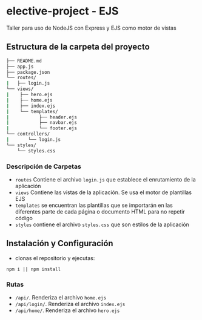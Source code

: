 # elective-project - EJS

Taller para uso de NodeJS con Express y EJS como motor de vistas

## Estructura de la carpeta del proyecto

```bash
├── README.md
├── app.js
├── package.json
└── routes/
| 	├── login.js
└── views/
|    ├── hero.ejs
|    ├── home.ejs
|    ├── index.ejs
|    └── templates/
|    		├── header.ejs
|    		├── navbar.ejs
|    		└── footer.ejs
└── controllers/
|    	└── login.js
└── styles/
    └── styles.css

```
### Descripción de Carpetas
- `routes` Contiene el archivo `login.js` que establece el enrutamiento de la aplicación
- `views` Contiene las vistas de la aplicación. Se usa el motor de plantillas EJS  
- `templates` se encuentran las plantillas que se importarán en las diferentes parte de cada página o documento HTML para no repetir código
- `styles` contiene el archivo `styles.css` que son estilos de la aplicación

## Instalación y Configuración

- clonas el repositorio y ejecutas:

```
npm i || npm install
```

### Rutas

- `/api/`. Renderiza el archivo `home.ejs`
- `/api/login/`. Renderiza el archivo `index.ejs`
- `/api/home/`. Renderiza el archivo `hero.ejs`
